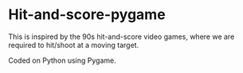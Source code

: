 # Hit-and-score-pygame

This is inspired by the 90s hit-and-score video games, where we are required to hit/shoot at a moving target.

Coded on Python using Pygame.
